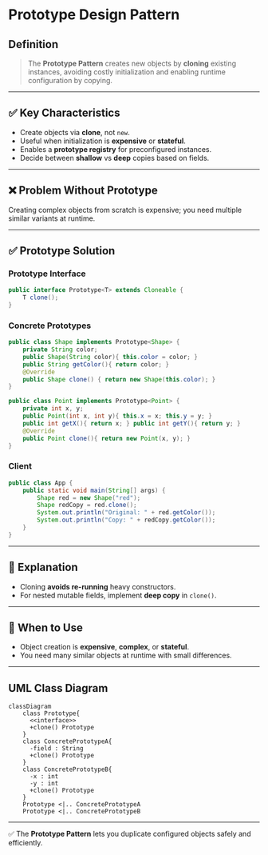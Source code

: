 # Prototype Design Pattern

## Definition
> The **Prototype Pattern** creates new objects by **cloning** existing instances, avoiding costly initialization and enabling runtime configuration by copying.

---

## ✅ Key Characteristics
- Create objects via **clone**, not `new`.  
- Useful when initialization is **expensive** or **stateful**.  
- Enables a **prototype registry** for preconfigured instances.  
- Decide between **shallow** vs **deep** copies based on fields.

---

## ❌ Problem Without Prototype
Creating complex objects from scratch is expensive; you need multiple similar variants at runtime.

---

## ✅ Prototype Solution

### Prototype Interface
```java
public interface Prototype<T> extends Cloneable {
    T clone();
}
```

### Concrete Prototypes
```java
public class Shape implements Prototype<Shape> {
    private String color;
    public Shape(String color){ this.color = color; }
    public String getColor(){ return color; }
    @Override
    public Shape clone() { return new Shape(this.color); }
}

public class Point implements Prototype<Point> {
    private int x, y;
    public Point(int x, int y){ this.x = x; this.y = y; }
    public int getX(){ return x; } public int getY(){ return y; }
    @Override
    public Point clone(){ return new Point(x, y); }
}
```

### Client
```java
public class App {
    public static void main(String[] args) {
        Shape red = new Shape("red");
        Shape redCopy = red.clone();
        System.out.println("Original: " + red.getColor());
        System.out.println("Copy: " + redCopy.getColor());
    }
}
```

---

## 🔎 Explanation
- Cloning **avoids re-running** heavy constructors.  
- For nested mutable fields, implement **deep copy** in `clone()`.

---

## 🎯 When to Use
- Object creation is **expensive**, **complex**, or **stateful**.  
- You need many similar objects at runtime with small differences.  

---

## UML Class Diagram
```mermaid
classDiagram
    class Prototype{
      <<interface>>
      +clone() Prototype
    }
    class ConcretePrototypeA{
      -field : String
      +clone() Prototype
    }
    class ConcretePrototypeB{
      -x : int
      -y : int
      +clone() Prototype
    }
    Prototype <|.. ConcretePrototypeA
    Prototype <|.. ConcretePrototypeB
```
---

✅ The **Prototype Pattern** lets you duplicate configured objects safely and efficiently.

